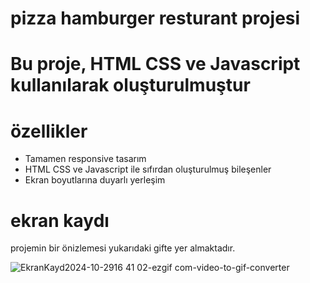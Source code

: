 # pizza hamburger resturant projesi

# Bu proje, HTML CSS ve Javascript kullanılarak oluşturulmuştur

# özellikler
- Tamamen responsive tasarım
- HTML CSS ve Javascript ile sıfırdan oluşturulmuş bileşenler
- Ekran boyutlarına duyarlı yerleşim


# ekran kaydı

projemin bir önizlemesi yukarıdaki gifte yer almaktadır.  


![EkranKayd2024-10-2916 41 02-ezgif com-video-to-gif-converter](https://github.com/user-attachments/assets/d3420d58-d34b-4776-94e5-76ddfaf9cca1)
